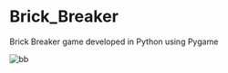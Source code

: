 # Brick_Breaker
Brick Breaker game developed in Python using Pygame



![bb](https://github.com/MamaMia07/Brick_Breaker/assets/109043542/ab401e37-9d5b-4d44-ab57-044e8ec86a2c)
